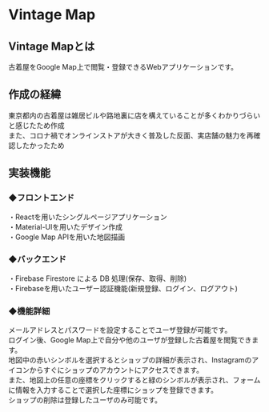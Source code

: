 # Vintage Map

## Vintage Mapとは

古着屋をGoogle Map上で閲覧・登録できるWebアプリケーションです。

## 作成の経緯

東京都内の古着屋は雑居ビルや路地裏に店を構えていることが多くわかりづらいと感じたため作成
<br>
また、コロナ禍でオンラインストアが大きく普及した反面、実店舗の魅力を再確認したかったため

## 実装機能



### ◆フロントエンド

・Reactを用いたシングルページアプリケーション
<br>
・Material-UIを用いたデザイン作成
<br>
・Google Map APIを用いた地図描画

### ◆バックエンド

・Firebase Firestore による DB 処理(保存、取得、削除)
<br>
・Firebaseを用いたユーザー認証機能(新規登録、ログイン、ログアウト)

### ◆機能詳細
メールアドレスとパスワードを設定することでユーザ登録が可能です。
<br>
ログイン後、Google Map上で自分や他のユーザが登録した古着屋を閲覧できます。
<br>
地図中の赤いシンボルを選択するとショップの詳細が表示され、Instagramのアイコンからすぐにショップのアカウントにアクセスできます。
<br>
また、地図上の任意の座標をクリックすると緑のシンボルが表示され、フォームに情報を入力することで選択した座標にショップを登録できます。
<br>
ショップの削除は登録したユーザのみ可能です。

